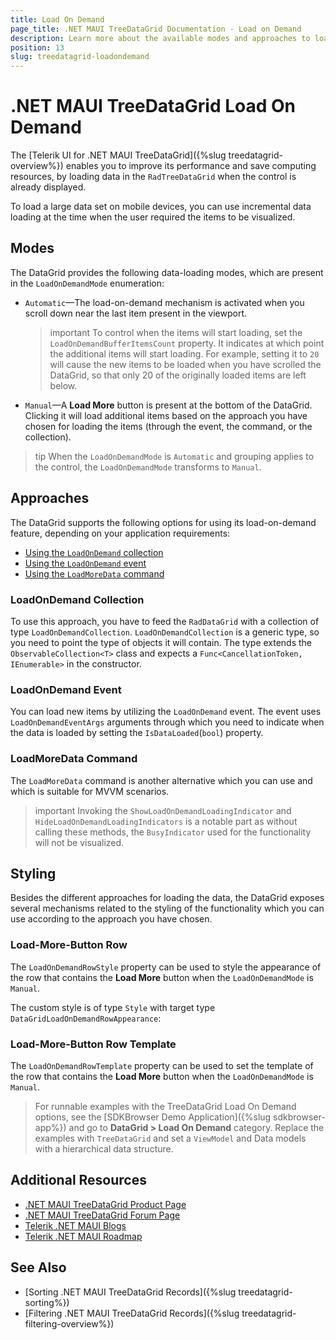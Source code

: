 ```yaml
---
title: Load On Demand
page_title: .NET MAUI TreeDataGrid Documentation - Load on Demand
description: Learn more about the available modes and approaches to load huge sets of data in the Telerik UI for .NET MAUI TreeDataGrid to improve the performance of the component and save computing resources.
position: 13
slug: treedatagrid-loadondemand
---
```


# .NET MAUI TreeDataGrid Load On Demand

The  [Telerik UI for .NET MAUI TreeDataGrid]({%slug treedatagrid-overview%}) enables you to improve its performance and save computing resources, by loading data in the `RadTreeDataGrid` when the control is already displayed.

To load a large data set on mobile devices, you can use incremental data loading at the time when the user required the items to be visualized.

## Modes

The DataGrid provides the following data-loading modes, which are present in the `LoadOnDemandMode` enumeration:

* `Automatic`&mdash;The load-on-demand mechanism is activated when you scroll down near the last item present in the viewport.

  >important To control when the items will start loading, set the `LoadOnDemandBufferItemsCount` property. It indicates at which point the additional items will start loading. For example, setting it to `20` will cause the new items to be loaded when you have scrolled the DataGrid, so that only 20 of the originally loaded items are left below.

* `Manual`&mdash;A **Load More** button is present at the bottom of the DataGrid. Clicking it will load additional items based on the approach you have chosen for loading the items (through the event, the command, or the collection).

>tip When the `LoadOnDemandMode` is `Automatic` and grouping applies to the control, the `LoadOnDemandMode` transforms to `Manual`.

## Approaches

The DataGrid supports the following options for using its load-on-demand feature, depending on your application requirements:

 * [Using the `LoadOnDemand` collection](#loadondemand-collection)
 * [Using the `LoadOnDemand` event](#loadondemand-event)
 * [Using the `LoadMoreData` command](#loadmoredata-command)

### LoadOnDemand Collection

To use this approach, you have to feed the `RadDataGrid` with a collection of type `LoadOnDemandCollection`. `LoadOnDemandCollection` is a generic type, so you need to point the type of objects it will contain. The type extends the `ObservableCollection<T>` class and expects a `Func<CancellationToken, IEnumerable>` in the constructor.

### LoadOnDemand Event

You can load new items by utilizing the `LoadOnDemand` event. The event uses `LoadOnDemandEventArgs` arguments through which you need to indicate when the data is loaded by setting the `IsDataLoaded`(`bool`) property.

### LoadMoreData Command

The `LoadMoreData` command is another alternative which you can use and which is suitable for MVVM scenarios.

>important Invoking the `ShowLoadOnDemandLoadingIndicator` and `HideLoadOnDemandLoadingIndicators` is a notable part as without calling these methods, the `BusyIndicator` used for the functionality will not be visualized.

## Styling

Besides the different approaches for loading the data, the DataGrid exposes several mechanisms related to the styling of the functionality which you can use according to the approach you have chosen.

### Load-More-Button Row

The `LoadOnDemandRowStyle` property can be used to style the appearance of the row that contains the **Load More** button when the `LoadOnDemandMode` is `Manual`.

The custom style is of type `Style` with target type `DataGridLoadOnDemandRowAppearance`:

### Load-More-Button Row Template

The `LoadOnDemandRowTemplate` property can be used to set the template of the row that contains the **Load More** button when the `LoadOnDemandMode` is `Manual`.

> For runnable examples with the TreeDataGrid Load On Demand options, see the [SDKBrowser Demo Application]({%slug sdkbrowser-app%}) and go to **DataGrid > Load On Demand** category. Replace the examples with `TreeDataGrid` and set a `ViewModel` and Data models with a hierarchical data structure. 

## Additional Resources

- [.NET MAUI TreeDataGrid Product Page](https://www.telerik.com/maui-ui/treedatagrid)
- [.NET MAUI TreeDataGrid Forum Page](https://www.telerik.com/forums/maui?tagId=1801)
- [Telerik .NET MAUI Blogs](https://www.telerik.com/blogs/mobile-net-maui)
- [Telerik .NET MAUI Roadmap](https://www.telerik.com/support/whats-new/maui-ui/roadmap)

## See Also

- [Sorting .NET MAUI TreeDataGrid Records]({%slug treedatagrid-sorting%})
- [Filtering .NET MAUI TreeDataGrid Records]({%slug treedatagrid-filtering-overview%})
